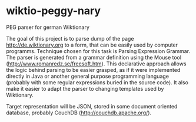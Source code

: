 # wiktio-peggy-nary
PEG parser for german Wiktionary

The goal of this project is to parse dump of the page http://de.wiktionary.org to a form, that can be easily used by computer programms. Technique chosen for this task is Parsing Expression Grammar. The parser is generated from a grammar definition using the Mouse tool (http://www.romanredz.se/freesoft.htm). This declarative approach allows the logic behind parsing to be easier grasped, as if it were implemented directly in Java or another general purpose programming language (probably with some regular expressions buried in the source code). It also make it easier to adapt the parser to changing templates used by Wiktionary.

Target representation will be JSON, stored in some document oriented database, probably CouchDB (http://couchdb.apache.org/).
